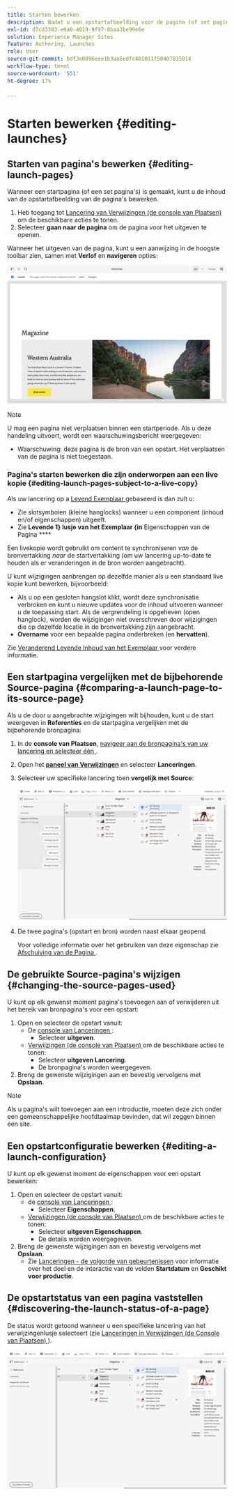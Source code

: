 ```yaml
---
title: Starten bewerken
description: Nadat u een opstartafbeelding voor de pagina (of set pagina's) hebt gemaakt, kunt u de inhoud bewerken in de opstartafbeelding van de pagina's.
exl-id: d3cd3383-e0a0-4019-9f97-8baa3be99e6e
solution: Experience Manager Sites
feature: Authoring, Launches
role: User
source-git-commit: bdf3e0896eee1b3aa6edfc481011f50407835014
workflow-type: tm+mt
source-wordcount: '551'
ht-degree: 17%

---
```


# Starten bewerken {#editing-launches}

## Starten van pagina&#39;s bewerken {#editing-launch-pages}

Wanneer een startpagina (of een set pagina&#39;s) is gemaakt, kunt u de inhoud van de opstartafbeelding van de pagina&#39;s bewerken.

1. Heb toegang tot [ Lancering van Verwijzingen (de console van Plaatsen) ](/help/sites-cloud/authoring/launches/overview.md#launches-in-references-sites-console) om de beschikbare acties te tonen.
1. Selecteer **gaan naar de pagina** om de pagina voor het uitgeven te openen.

Wanneer het uitgeven van de pagina, kunt u een aanwijzing in de hoogste toolbar zien, samen met **Verlof** en **navigeren** opties:

![ Verlof en navigeer lancering van de Redacteur van de Pagina ](/help/sites-cloud/authoring/assets/launches-edit-01.png)

>[!NOTE]
>
>U mag een pagina niet verplaatsen binnen een startperiode. Als u deze handeling uitvoert, wordt een waarschuwingsbericht weergegeven:
>
>* Waarschuwing: deze pagina is de bron van een opstart. Het verplaatsen van de pagina is niet toegestaan.

### Pagina&#39;s starten bewerken die zijn onderworpen aan een live kopie {#editing-launch-pages-subject-to-a-live-copy}

Als uw lancering op a [ Levend Exemplaar ](/help/sites-cloud/administering/msm/overview.md) gebaseerd is dan zult u:

* Zie slotsymbolen (kleine hanglocks) wanneer u een component (inhoud en/of eigenschappen) uitgeeft.
* Zie **Levende 1} lusje van het Exemplaar {in** Eigenschappen van de Pagina ****

Een livekopie wordt gebruikt om content te synchroniseren *van* de bronvertakking *naar* de startvertakking (om uw lancering up-to-date te houden als er veranderingen in de bron worden aangebracht).

U kunt wijzigingen aanbrengen op dezelfde manier als u een standaard live kopie kunt bewerken, bijvoorbeeld:

* Als u op een gesloten hangslot klikt, wordt deze synchronisatie verbroken en kunt u nieuwe updates voor de inhoud uitvoeren wanneer u de toepassing start. Als de vergrendeling is opgeheven (open hanglock), worden de wijzigingen niet overschreven door wijzigingen die op dezelfde locatie in de bronvertakking zijn aangebracht.
* **Overname** voor een bepaalde pagina onderbreken (en **hervatten**).

Zie [ Veranderend Levende Inhoud van het Exemplaar ](/help/sites-cloud/administering/msm/creating-live-copies.md) voor verdere informatie.

## Een startpagina vergelijken met de bijbehorende Source-pagina {#comparing-a-launch-page-to-its-source-page}

Als u de door u aangebrachte wijzigingen wilt bijhouden, kunt u de start weergeven in **Referenties** en de startpagina vergelijken met de bijbehorende bronpagina:

1. In de **console van Plaatsen**, [ navigeer aan de bronpagina&#39;s van uw lancering en selecteer één ](/help/sites-cloud/authoring/basic-handling.md#viewing-and-selecting-resources).
1. Open het **[paneel van Verwijzingen](/help/sites-cloud/authoring/basic-handling.md#references)** en selecteer **Lanceringen**.
1. Selecteer uw specifieke lancering toen **vergelijk met Source**:

   ![ Vergelijkende lancering aan bron ](/help/sites-cloud/authoring/assets/launches-compare.png)

1. De twee pagina&#39;s (opstart en bron) worden naast elkaar geopend.

   Voor volledige informatie over het gebruiken van deze eigenschap zie [ Afschuiving van de Pagina ](/help/sites-cloud/authoring/sites-console/page-diff.md).

## De gebruikte Source-pagina&#39;s wijzigen {#changing-the-source-pages-used}

U kunt op elk gewenst moment pagina&#39;s toevoegen aan of verwijderen uit het bereik van bronpagina&#39;s voor een opstart:

1. Open en selecteer de opstart vanuit:
   * De [ console van Lanceringen ](/help/sites-cloud/authoring/launches/overview.md#the-launches-console):
      * Selecteer **uitgeven**.
   * [ Verwijzingen (de console van Plaatsen) ](/help/sites-cloud/authoring/launches/overview.md#launches-in-references-sites-console) om de beschikbare acties te tonen:
      * Selecteer **uitgeven Lancering**.
      * De bronpagina&#39;s worden weergegeven.
1. Breng de gewenste wijzigingen aan en bevestig vervolgens met **Opslaan**.

>[!NOTE]
>
>Als u pagina&#39;s wilt toevoegen aan een introductie, moeten deze zich onder een gemeenschappelijke hoofdtaalmap bevinden, dat wil zeggen binnen één site.

## Een opstartconfiguratie bewerken {#editing-a-launch-configuration}

U kunt op elk gewenst moment de eigenschappen voor een opstart bewerken:

1. Open en selecteer de opstart vanuit:
   * de [ console van Lanceringen ](/help/sites-cloud/authoring/launches/overview.md#the-launches-console):
      * Selecteer **Eigenschappen**.
   * [ Verwijzingen (de console van Plaatsen) ](/help/sites-cloud/authoring/launches/overview.md#launches-in-references-sites-console) om de beschikbare acties te tonen:
      * Selecteer **uitgeven Eigenschappen**.
      * De details worden weergegeven.
1. Breng de gewenste wijzigingen aan en bevestig vervolgens met **Opslaan**.
   * Zie [Lanceringen - de volgorde van gebeurtenissen](/help/sites-cloud/authoring/launches/overview.md#launches-the-order-of-events) voor informatie over het doel en de interactie van de velden **Startdatum** en **Geschikt voor productie**.

## De opstartstatus van een pagina vaststellen {#discovering-the-launch-status-of-a-page}

De status wordt getoond wanneer u een specifieke lancering van het verwijzingenlusje selecteert (zie [ Lanceringen in Verwijzingen (de Console van Plaatsen) ](/help/sites-cloud/authoring/launches/overview.md#launches-in-references-sites-console)).

![ ontdekt lanceringsstatus ](/help/sites-cloud/authoring/assets/launches-status.png)
